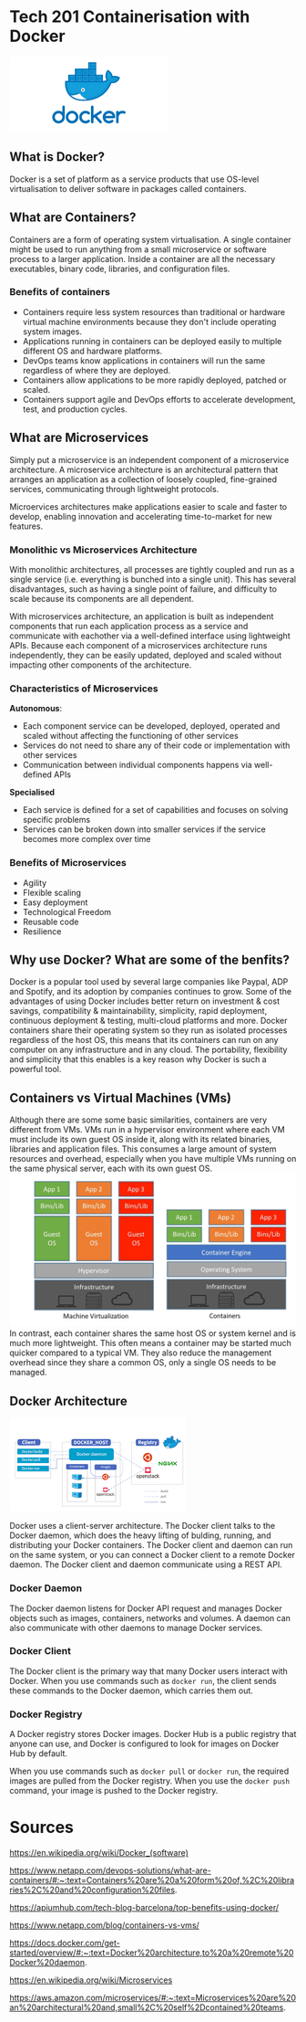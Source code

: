 # Tech 201 Containerisation with Docker

![](images/docker-logo.png)

## What is Docker?
Docker is a set of platform as a service products that use OS-level virtualisation to deliver software in packages called containers.

## What are Containers?
Containers are a form of operating system virtualisation. A single container might be used to run anything from a small microservice or software process to a larger application. Inside a container are all the necessary executables, binary code, libraries, and configuration files.

### Benefits of containers
- Containers require less system resources than traditional or hardware virtual machine environments because they don't include operating system images.
- Applications running in containers can be deployed easily to multiple different OS and hardware platforms.
- DevOps teams know applications in containers will run the same regardless of where they are deployed.
- Containers allow applications to be more rapidly deployed, patched or scaled.
- Containers support agile and DevOps efforts to accelerate development, test, and production cycles.

## What are Microservices
Simply put a microservice is an independent component of a microservice architecture. 
A microservice architecture is an architectural pattern that arranges an application as a collection of loosely coupled, fine-grained services, communicating through lightweight protocols.

Microervices architectures make applications easier to scale and faster to develop, enabling innovation and accelerating time-to-market for new features.

### Monolithic vs Microservices Architecture
With monolithic architectures, all processes are tightly coupled and run as a single service (i.e. everything is bunched into a single unit). This has several disadvantages, such as having a single point of failure, and difficulty to scale because its components are all dependent.

With microservices architecture, an application is built as independent components that run each application process as a service and communicate with eachother via a well-defined interface using lightweight APIs. Because each component of a microservices architecture runs independently, they can be easily updated, deployed and scaled without impacting other components of the architecture.

### Characteristics of Microservices
**Autonomous**:
- Each component service can be developed, deployed, operated and scaled without affecting the functioning of other services
- Services do not need to share any of their code or implementation with other services
- Communication between individual components happens via well-defined APIs

**Specialised**
- Each service is defined for a set of capabilities and focuses on solving specific problems
- Services can be broken down into smaller services if the service becomes more complex over time

### Benefits of Microservices
- Agility
- Flexible scaling
- Easy deployment
- Technological Freedom
- Reusable code
- Resilience

## Why use Docker? What are some of the benfits?
Docker is a popular tool used by several large companies like Paypal, ADP and Spotify, and its adoption by companies continues to grow. Some of the advantages of using Docker includes better return on investment & cost savings, compatibility & maintainability, simplicity, rapid deployment, continuous deployment & testing, multi-cloud platforms and more.
Docker containers share their operating system so they run as isolated processes regardless of the host OS, this means that its containers can run on any computer on any infrastructure and in any cloud. The portability, flexibility and simplicity that this enables is a key reason why Docker is such a powerful tool.

## Containers vs Virtual Machines (VMs)
Although there are some some basic similarities, containers are very different from VMs. VMs run in a hypervisor environment where each VM must include its own guest OS inside it, along with its related binaries, libraries and application files. This consumes a large amount of system resources and overhead, especially when you have multiple VMs running on the same physical server, each with its own guest OS.
![](images/container-vs-vm.png)
In contrast, each container shares the same host OS or system kernel and is much more lightweight. This often means a container may be started much quicker compared to a typical VM. They also reduce the management overhead since they share a common OS, only a single OS needs to be managed.

## Docker Architecture
![](images/docker-architecture.png)

Docker uses a client-server architecture. The Docker client talks to the Docker daemon, which does the heavy lifting of bulding, running, and distributing your Docker containers. The Docker client and daemon can run on the same system, or you can connect a Docker client to a remote Docker daemon. The Docker client and daemon communicate using a REST API.
### Docker Daemon
The Docker daemon listens for Docker API request and manages Docker objects such as images, containers, networks and volumes. A daemon can also communicate with other daemons to manage Docker services.
### Docker Client
The Docker client is the primary way that many Docker users interact with Docker. When you use commands such as `docker run`, the client sends these commands to the Docker daemon, which carries them out.
### Docker Registry
A Docker registry stores Docker images. Docker Hub is a public registry that anyone can use, and Docker is configured to look for images on Docker Hub by default.

When you use commands such as `docker pull` or `docker run`, the required images are pulled from the Docker registry. When you use the `docker push` command, your image is pushed to the Docker registry.
# Sources
https://en.wikipedia.org/wiki/Docker_(software)

https://www.netapp.com/devops-solutions/what-are-containers/#:~:text=Containers%20are%20a%20form%20of,%2C%20libraries%2C%20and%20configuration%20files.

https://apiumhub.com/tech-blog-barcelona/top-benefits-using-docker/

https://www.netapp.com/blog/containers-vs-vms/

https://docs.docker.com/get-started/overview/#:~:text=Docker%20architecture,to%20a%20remote%20Docker%20daemon.

https://en.wikipedia.org/wiki/Microservices

https://aws.amazon.com/microservices/#:~:text=Microservices%20are%20an%20architectural%20and,small%2C%20self%2Dcontained%20teams.